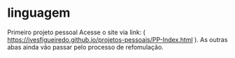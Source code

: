 # linguagem
Primeiro projeto pessoal
Acesse o site via link: ( https://ivesfigueiredo.github.io/projetos-pessoais/PP-Index.html ).
As outras abas ainda vão passar pelo processo de refomulação.
